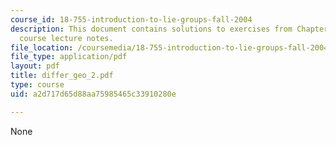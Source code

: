 ```yaml
---
course_id: 18-755-introduction-to-lie-groups-fall-2004
description: This document contains solutions to exercises from Chapter II of the
  course lecture notes.
file_location: /coursemedia/18-755-introduction-to-lie-groups-fall-2004/a2d717d65d88aa75985465c33910280e_differ_geo_2.pdf
file_type: application/pdf
layout: pdf
title: differ_geo_2.pdf
type: course
uid: a2d717d65d88aa75985465c33910280e

---
```

None